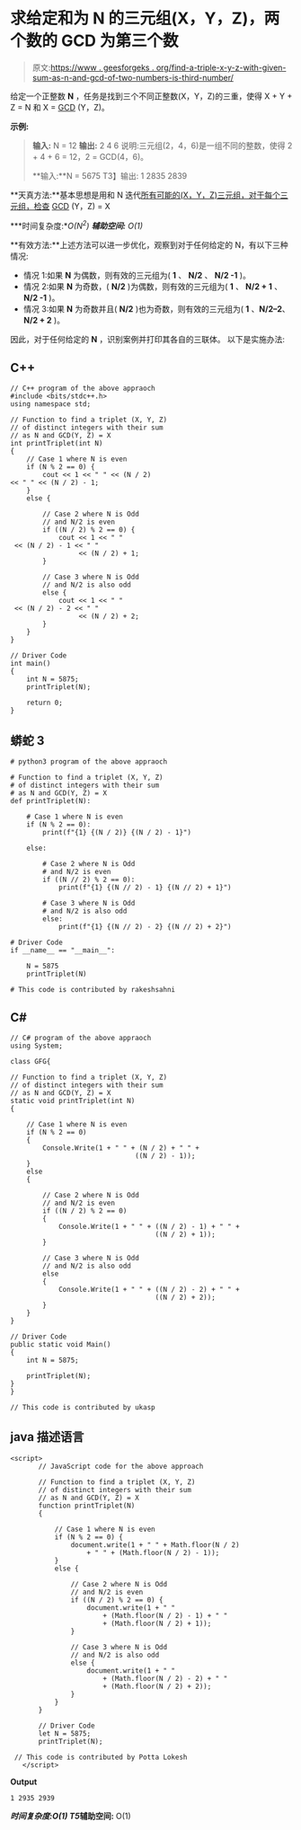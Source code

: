 # 求给定和为 N 的三元组(X，Y，Z)，两个数的 GCD 为第三个数

> 原文:[https://www . geesforgeks . org/find-a-triple-x-y-z-with-given-sum-as-n-and-gcd-of-two-numbers-is-third-number/](https://www.geeksforgeeks.org/find-a-triplet-x-y-z-with-given-sum-as-n-and-gcd-of-two-numbers-is-the-third-number/)

给定一个正整数 **N** ，任务是找到三个不同正整数(X，Y，Z)的三重，使得 X + Y + Z = N 和 X = [GCD](https://www.geeksforgeeks.org/c-program-find-gcd-hcf-two-numbers/) (Y，Z)。

**示例:**

> **输入:** N = 12
> **输出:** 2 4 6
> 说明:三元组(2，4，6)是一组不同的整数，使得 2 + 4 + 6 = 12，2 = GCD(4，6)。
> 
> **输入:**N = 5675
> T3】输出: 1 2835 2839

**天真方法:**基本思想是用和 N 迭代[所有可能的(X，Y，Z)三元组，对于每个三元组，检查](https://www.geeksforgeeks.org/find-a-triplet-that-sum-to-a-given-value/) [GCD](https://www.geeksforgeeks.org/c-program-find-gcd-hcf-two-numbers/) (Y，Z) = X

***时间复杂度:**O(N<sup>2</sup>)*
***辅助空间:** O(1)*

**有效方法:**上述方法可以进一步优化，观察到对于任何给定的 N，有以下三种情况:

*   情况 1:如果 **N** 为偶数，则有效的三元组为( **1** 、 **N/2** 、 **N/2 -1** )。
*   情况 2:如果 **N** 为奇数，( **N/2** )为偶数，则有效的三元组为( **1** 、 **N/2 + 1** 、 **N/2 -1** )。
*   情况 3:如果 **N** 为奇数并且( **N/2** )也为奇数，则有效的三元组为( **1** 、**N/2–2**、 **N/2 + 2** )。

因此，对于任何给定的 **N** ，识别案例并打印其各自的三联体。
以下是实施办法:

## C++

```
// C++ program of the above appraoch
#include <bits/stdc++.h>
using namespace std;

// Function to find a triplet (X, Y, Z)
// of distinct integers with their sum
// as N and GCD(Y, Z) = X
int printTriplet(int N)
{
    // Case 1 where N is even
    if (N % 2 == 0) {
        cout << 1 << " " << (N / 2)
<< " " << (N / 2) - 1;
    }
    else {

        // Case 2 where N is Odd
        // and N/2 is even
        if ((N / 2) % 2 == 0) {
            cout << 1 << " "
 << (N / 2) - 1 << " "
                 << (N / 2) + 1;
        }

        // Case 3 where N is Odd
        // and N/2 is also odd
        else {
            cout << 1 << " "
 << (N / 2) - 2 << " "
                 << (N / 2) + 2;
        }
    }
}

// Driver Code
int main()
{
    int N = 5875;
    printTriplet(N);

    return 0;
}
```

## 蟒蛇 3

```
# python3 program of the above appraoch

# Function to find a triplet (X, Y, Z)
# of distinct integers with their sum
# as N and GCD(Y, Z) = X
def printTriplet(N):

    # Case 1 where N is even
    if (N % 2 == 0):
        print(f"{1} {(N / 2)} {(N / 2) - 1}")

    else:

        # Case 2 where N is Odd
        # and N/2 is even
        if ((N // 2) % 2 == 0):
            print(f"{1} {(N // 2) - 1} {(N // 2) + 1}")

        # Case 3 where N is Odd
        # and N/2 is also odd
        else:
            print(f"{1} {(N // 2) - 2} {(N // 2) + 2}")

# Driver Code
if __name__ == "__main__":

    N = 5875
    printTriplet(N)

# This code is contributed by rakeshsahni
```

## C#

```
// C# program of the above appraoch
using System;

class GFG{

// Function to find a triplet (X, Y, Z)
// of distinct integers with their sum
// as N and GCD(Y, Z) = X
static void printTriplet(int N)
{

    // Case 1 where N is even
    if (N % 2 == 0)
    {
        Console.Write(1 + " " + (N / 2) + " " +
                               ((N / 2) - 1));
    }
    else
    {

        // Case 2 where N is Odd
        // and N/2 is even
        if ((N / 2) % 2 == 0)
        {
            Console.Write(1 + " " + ((N / 2) - 1) + " " +
                                    ((N / 2) + 1));
        }

        // Case 3 where N is Odd
        // and N/2 is also odd
        else
        {
            Console.Write(1 + " " + ((N / 2) - 2) + " " +
                                    ((N / 2) + 2));
        }
    }
}

// Driver Code
public static void Main()
{
    int N = 5875;

    printTriplet(N);
}
}

// This code is contributed by ukasp
```

## java 描述语言

```
<script>
       // JavaScript code for the above approach

       // Function to find a triplet (X, Y, Z)
       // of distinct integers with their sum
       // as N and GCD(Y, Z) = X
       function printTriplet(N)
       {

           // Case 1 where N is even
           if (N % 2 == 0) {
               document.write(1 + " " + Math.floor(N / 2)
                   + " " + (Math.floor(N / 2) - 1));
           }
           else {

               // Case 2 where N is Odd
               // and N/2 is even
               if ((N / 2) % 2 == 0) {
                   document.write(1 + " "
                       + (Math.floor(N / 2) - 1) + " "
                       + (Math.floor(N / 2) + 1));
               }

               // Case 3 where N is Odd
               // and N/2 is also odd
               else {
                   document.write(1 + " "
                       + (Math.floor(N / 2) - 2) + " "
                       + (Math.floor(N / 2) + 2));
               }
           }
       }

       // Driver Code
       let N = 5875;
       printTriplet(N);

 // This code is contributed by Potta Lokesh
   </script>
```

**Output**

```
1 2935 2939
```

***时间复杂度:**O(1)*
T5**辅助空间:** O(1)